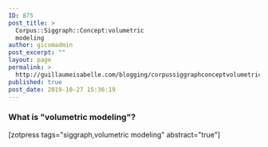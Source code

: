 ```yaml
---
ID: 875
post_title: >
  Corpus::Siggraph::Concept:volumetric
  modeling
author: gicomadmin
post_excerpt: ""
layout: page
permalink: >
  http://guillaumeisabelle.com/blogging/corpussiggraphconceptvolumetric-modeling/
published: true
post_date: 2019-10-27 15:36:19
---
```

<!-- wp:heading {"level":3} -->

### What is "volumetric modeling"?

<!-- /wp:heading -->

<!-- wp:shortcode --> [zotpress tags="siggraph,volumetric modeling" abstract="true"] 

<!-- /wp:shortcode -->